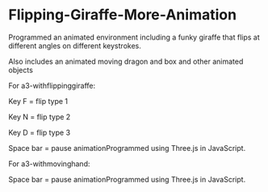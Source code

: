# Flipping-Giraffe-More-Animation
Programmed an animated environment including a funky 
giraffe that flips at different angles on different 
keystrokes. 

Also includes an animated moving dragon and box and other
animated objects

For a3-withflippinggiraffe:

Key F = flip type 1

Key N = flip type 2

Key D = flip type 3

Space bar = pause animationProgrammed using Three.js in JavaScript.


For a3-withmovinghand:

Space bar = pause animationProgrammed using Three.js in JavaScript.
